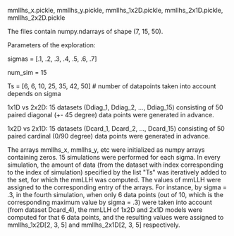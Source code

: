 mmllhs_x.pickle, mmllhs_y.pickle, mmllhs_1x2D.pickle, mmllhs_2x1D.pickle, mmllhs_2x2D.pickle

The files contain numpy.ndarrays of shape (7, 15, 50). 

Parameters of the exploration:

sigmas = [.1, .2, .3, .4, .5, .6, .7]

num_sim = 15

Ts = [6, 6, 10, 25, 35, 42, 50]  # number of datapoints taken into account depends on sigma




1x1D vs 2x2D: 15 datasets (Ddiag_1, Ddiag_2, ..., Ddiag_15) consisting of 50 paired diagonal (+- 45 degree) data points were generated in advance.

1x2D vs 2x1D: 15 datasets (Dcard_1, Dcard_2, ..., Dcard_15) consisting of 50 paired cardinal (0/90 degree) data points were generated in advance. 



The arrays mmllhs_x, mmllhs_y, etc were initialized as numpy arrays containing zeros. 15 simulations were performed for each sigma. 
In every simulation, the amount of data (from the dataset with index corresponding to the index of simulation) specified by the list "Ts" was iteratively added to the set,
for which the mmLLH was computed.
The values of mmLLH were assigned to the corresponding entry of the arrays. For instance, by sigma = .3, in the fourth simulation, when
only 6 data points (out of 10, which is the corresponding maximum value by sigma = .3) were taken into account (from dataset Dcard_4), the mmLLH of 1x2D and 2x1D models
were computed for that 6 data points, and the resulting values were assigned to mmllhs_1x2D[2, 3, 5] and mmllhs_2x1D[2, 3, 5] respectively.





